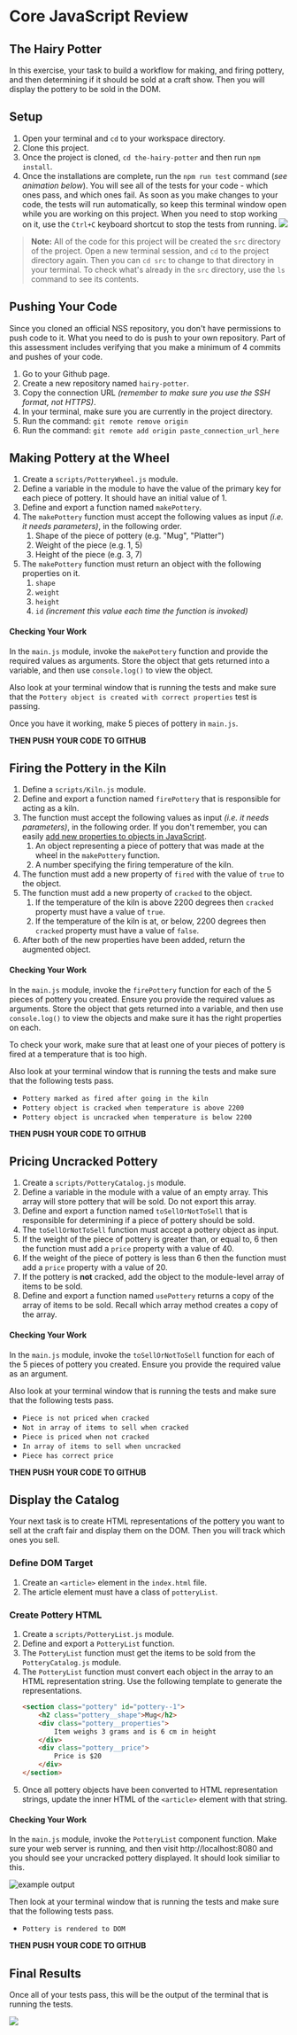 # Core JavaScript Review

## The Hairy Potter

In this exercise, your task to build a workflow for making, and firing pottery, and then determining if it should be sold at a craft show. Then you will display the pottery to be sold in the DOM.

## Setup

1. Open your terminal and `cd` to your workspace directory.
1. Clone this project.
1. Once the project is cloned, `cd the-hairy-potter` and then run `npm install`.
1. Once the installations are complete, run the `npm run test` command (_see animation below_). You will see all of the tests for your code - which ones pass, and which ones fail. As soon as you make changes to your code, the tests will run automatically, so keep this terminal window open while you are working on this project. When you need to stop working on it, use the `Ctrl+C` keyboard shortcut to stop the tests from running.
    ![](./jest-initial.gif)


> **Note:** All of the code for this project will be created the `src` directory of the project. Open a new terminal session, and `cd` to the project directory again. Then you can `cd src` to change to that directory in your terminal. To check what's already in the `src` directory, use the `ls` command to see its contents.

## Pushing Your Code

Since you cloned an official NSS repository, you don't have permissions to push code to it. What you need to do is push to your own repository. Part of this assessment includes verifying that you make a minimum of 4 commits and pushes of your code.

1. Go to your Github page.
1. Create a new repository named `hairy-potter`.
1. Copy the connection URL _(remember to make sure you use the SSH format, not HTTPS)_.
1. In your terminal, make sure you are currently in the project directory.
1. Run the command: `git remote remove origin`
1. Run the command: `git remote add origin paste_connection_url_here`


## Making Pottery at the Wheel

1. Create a `scripts/PotteryWheel.js` module.
1. Define a variable in the module to have the value of the primary key for each piece of pottery. It should have an initial value of 1.
1. Define and export a function named `makePottery`.
1. The `makePottery` function must accept the following values as input _(i.e. it needs parameters)_, in the following order.
    1. Shape of the piece of pottery (e.g. "Mug", "Platter")
    1. Weight of the piece (e.g. 1, 5)
    1. Height of the piece (e.g. 3, 7)
1. The `makePottery` function must return an object with the following properties on it.
    1. `shape`
    1. `weight`
    1. `height`
    1. `id` _(increment this value each time the function is invoked)_

#### Checking Your Work

In the `main.js` module, invoke the `makePottery` function and provide the required values as arguments. Store the object that gets returned into a variable, and then use `console.log()` to view the object.


Also look at your terminal window that is running the tests and make sure that the `Pottery object is created with correct properties` test is passing.

Once you have it working, make 5 pieces of pottery in `main.js`.

**THEN PUSH YOUR CODE TO GITHUB**

## Firing the Pottery in the Kiln

1. Define a `scripts/Kiln.js` module.
1. Define and export a function named `firePottery` that is responsible for acting as a kiln.
1. The function must accept the following values as input _(i.e. it needs parameters)_, in the following order. If you don't remember, you can easily [add new properties to objects in JavaScript](https://www.dyn-web.com/tutorials/object-literal/properties.php).
    1. An object representing a piece of pottery that was made at the wheel in the `makePottery` function.
    1. A number specifying the firing temperature of the kiln.
1. The function must add a new property of `fired` with the value of `true` to the object.
1. The function must add a new property of `cracked` to the object.
    1. If the temperature of the kiln is above 2200 degrees then `cracked` property must have a value of `true`.
    1. If the temperature of the kiln is at, or below,  2200 degrees then `cracked` property must have a value of `false`.
1. After both of the new properties have been added, return the augmented object.

#### Checking Your Work

In the `main.js` module, invoke the `firePottery` function for each of the 5 pieces of pottery you created. Ensure you provide the required values as arguments. Store the object that gets returned into a variable, and then use `console.log()` to view the objects and make sure it has the right properties on each.

To check your work, make sure that at least one of your pieces of pottery is fired at a temperature that is too high.

Also look at your terminal window that is running the tests and make sure that the following tests pass.

* `Pottery marked as fired after going in the kiln`
* `Pottery object is cracked when temperature is above 2200`
* `Pottery object is uncracked when temperature is below 2200`

**THEN PUSH YOUR CODE TO GITHUB**

## Pricing Uncracked Pottery

1. Create a `scripts/PotteryCatalog.js` module.
1. Define a variable in the module with a value of an empty array. This array will store pottery that will be sold. Do not export this array.
1. Define and export a function named `toSellOrNotToSell` that is responsible for determining if a piece of pottery should be sold.
1. The `toSellOrNotToSell` function must accept a pottery object as input.
1. If the weight of the piece of pottery is greater than, or equal to, 6 then the function must add a `price` property with a value of 40.
1. If the weight of the piece of pottery is less than 6 then the function must add a `price` property with a value of 20.
1. If the pottery is **not** cracked, add the object to the module-level array of items to be sold.
1. Define and export a function named `usePottery` returns a copy of the array of items to be sold. Recall which array method creates a copy of the array.

#### Checking Your Work

In the `main.js` module, invoke the `toSellOrNotToSell` function for each of the 5 pieces of pottery you created. Ensure you provide the required value as an argument.

Also look at your terminal window that is running the tests and make sure that the following tests pass.

* `Piece is not priced when cracked`
* `Not in array of items to sell when cracked`
* `Piece is priced when not cracked`
* `In array of items to sell when uncracked`
* `Piece has correct price`

**THEN PUSH YOUR CODE TO GITHUB**

## Display the Catalog

Your next task is to create HTML representations of the pottery you want to sell at the craft fair and display them on the DOM. Then you will track which ones you sell.

### Define DOM Target

1. Create an `<article>` element in the `index.html` file.
1. The article element must have a class of `potteryList`.

### Create Pottery HTML

1. Create a `scripts/PotteryList.js` module.
1. Define and export a `PotteryList` function.
1. The `PotteryList` function must get the items to be sold from the `PotteryCatalog.js` module.
1. The `PotteryList` function must convert each object in the array to an HTML representation string. Use the following template to generate the representations.
    ```html
    <section class="pottery" id="pottery--1">
        <h2 class="pottery__shape">Mug</h2>
        <div class="pottery__properties">
            Item weighs 3 grams and is 6 cm in height
        </div>
        <div class="pottery__price">
            Price is $20
        </div>
    </section>
    ```
1. Once all pottery objects have been converted to HTML representation strings, update the inner HTML of the `<article>` element with that string.

#### Checking Your Work

In the `main.js` module, invoke the `PotteryList` component function. Make sure your web server is running, and then visit http://localhost:8080 and you should see your uncracked pottery displayed. It should look similiar to this.

![example output](./pottery.png)


Then look at your terminal window that is running the tests and make sure that the following tests pass.

* `Pottery is rendered to DOM`

**THEN PUSH YOUR CODE TO GITHUB**

## Final Results

Once all of your tests pass, this will be the output of the terminal that is running the tests.

![](./jest-test-run.gif)
